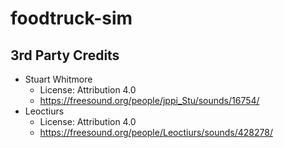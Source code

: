 # foodtruck-sim

## 3rd Party Credits
- Stuart Whitmore
  - License: Attribution 4.0 
  - https://freesound.org/people/jppi_Stu/sounds/16754/
- Leoctiurs
  - License: Attribution 4.0
  - https://freesound.org/people/Leoctiurs/sounds/428278/
